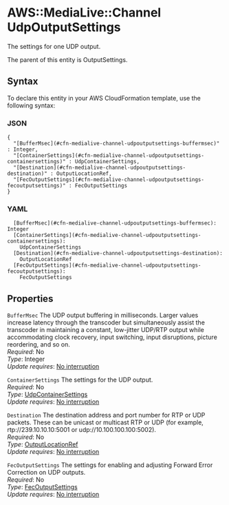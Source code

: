 # AWS::MediaLive::Channel UdpOutputSettings<a name="aws-properties-medialive-channel-udpoutputsettings"></a>

The settings for one UDP output\.

The parent of this entity is OutputSettings\.

## Syntax<a name="aws-properties-medialive-channel-udpoutputsettings-syntax"></a>

To declare this entity in your AWS CloudFormation template, use the following syntax:

### JSON<a name="aws-properties-medialive-channel-udpoutputsettings-syntax.json"></a>

```
{
  "[BufferMsec](#cfn-medialive-channel-udpoutputsettings-buffermsec)" : Integer,
  "[ContainerSettings](#cfn-medialive-channel-udpoutputsettings-containersettings)" : UdpContainerSettings,
  "[Destination](#cfn-medialive-channel-udpoutputsettings-destination)" : OutputLocationRef,
  "[FecOutputSettings](#cfn-medialive-channel-udpoutputsettings-fecoutputsettings)" : FecOutputSettings
}
```

### YAML<a name="aws-properties-medialive-channel-udpoutputsettings-syntax.yaml"></a>

```
  [BufferMsec](#cfn-medialive-channel-udpoutputsettings-buffermsec): Integer
  [ContainerSettings](#cfn-medialive-channel-udpoutputsettings-containersettings): 
    UdpContainerSettings
  [Destination](#cfn-medialive-channel-udpoutputsettings-destination): 
    OutputLocationRef
  [FecOutputSettings](#cfn-medialive-channel-udpoutputsettings-fecoutputsettings): 
    FecOutputSettings
```

## Properties<a name="aws-properties-medialive-channel-udpoutputsettings-properties"></a>

`BufferMsec`  <a name="cfn-medialive-channel-udpoutputsettings-buffermsec"></a>
The UDP output buffering in milliseconds\. Larger values increase latency through the transcoder but simultaneously assist the transcoder in maintaining a constant, low\-jitter UDP/RTP output while accommodating clock recovery, input switching, input disruptions, picture reordering, and so on\.  
*Required*: No  
*Type*: Integer  
*Update requires*: [No interruption](https://docs.aws.amazon.com/AWSCloudFormation/latest/UserGuide/using-cfn-updating-stacks-update-behaviors.html#update-no-interrupt)

`ContainerSettings`  <a name="cfn-medialive-channel-udpoutputsettings-containersettings"></a>
The settings for the UDP output\.  
*Required*: No  
*Type*: [UdpContainerSettings](aws-properties-medialive-channel-udpcontainersettings.md)  
*Update requires*: [No interruption](https://docs.aws.amazon.com/AWSCloudFormation/latest/UserGuide/using-cfn-updating-stacks-update-behaviors.html#update-no-interrupt)

`Destination`  <a name="cfn-medialive-channel-udpoutputsettings-destination"></a>
The destination address and port number for RTP or UDP packets\. These can be unicast or multicast RTP or UDP \(for example, rtp://239\.10\.10\.10:5001 or udp://10\.100\.100\.100:5002\)\.  
*Required*: No  
*Type*: [OutputLocationRef](aws-properties-medialive-channel-outputlocationref.md)  
*Update requires*: [No interruption](https://docs.aws.amazon.com/AWSCloudFormation/latest/UserGuide/using-cfn-updating-stacks-update-behaviors.html#update-no-interrupt)

`FecOutputSettings`  <a name="cfn-medialive-channel-udpoutputsettings-fecoutputsettings"></a>
The settings for enabling and adjusting Forward Error Correction on UDP outputs\.  
*Required*: No  
*Type*: [FecOutputSettings](aws-properties-medialive-channel-fecoutputsettings.md)  
*Update requires*: [No interruption](https://docs.aws.amazon.com/AWSCloudFormation/latest/UserGuide/using-cfn-updating-stacks-update-behaviors.html#update-no-interrupt)